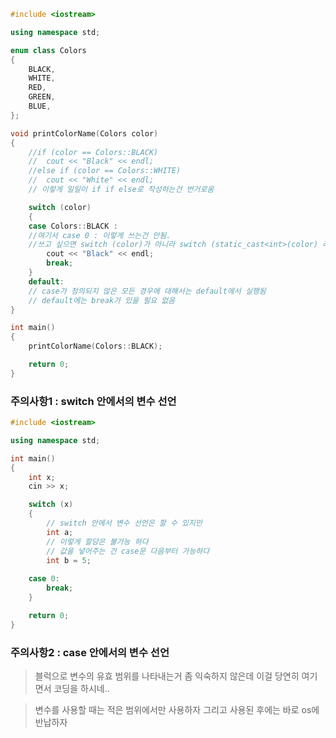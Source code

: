 ```cpp
#include <iostream>

using namespace std;

enum class Colors
{
	BLACK,
	WHITE,
	RED,
	GREEN,
	BLUE,
};

void printColorName(Colors color)
{
	//if (color == Colors::BLACK)
	//	cout << "Black" << endl;
	//else if (color == Colors::WHITE)
	//	cout << "White" << endl;
	// 이렇게 일일이 if if else로 작성하는건 번거로움

	switch (color)
	{
	case Colors::BLACK :
	//여기서 case 0 : 이렇게 쓰는건 안됨.
	//쓰고 싶으면 switch (color)가 아니라 switch (static_cast<int>(color) 라고 줄써야 한다
		cout << "Black" << endl;
		break;
	}
	default: 
	// case가 정의되지 않은 모든 경우에 대해서는 default에서 실행됨
	// default에는 break가 있을 필요 없음		
}

int main() 
{
	printColorName(Colors::BLACK);

	return 0;
}
```

### 주의사항1 : switch 안에서의 변수 선언

```cpp
#include <iostream>

using namespace std;

int main() 
{
	int x;
	cin >> x;

	switch (x)
	{
		// switch 안에서 변수 선언은 할 수 있지만
		int a;
		// 이렇게 할당은 불가능 하다
		// 값을 넣어주는 건 case문 다음부터 가능하다
		int b = 5;
		
	case 0:
		break;
	}

	return 0;
}
```

### 주의사항2 : case 안에서의 변수 선언

> 블럭으로 변수의 유효 범위를 나타내는거 좀 익숙하지 않은데
이걸 당연히 여기면서 코딩을 하시네..

> 변수를 사용할 때는 적은 범위에서만 사용하자
그리고 사용된 후에는 바로 os에 반납하자

